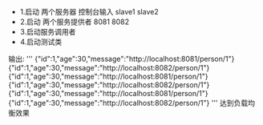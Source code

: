 * 1.启动 两个服务器 控制台输入 slave1 slave2
* 2.启动 两个服务提供者 8081 8082
* 3.启动服务调用者
* 4.启动测试类 


输出:
'''
{"id":1,"age":30,"message":"http://localhost:8081/person/1"}
{"id":1,"age":30,"message":"http://localhost:8082/person/1"}
{"id":1,"age":30,"message":"http://localhost:8081/person/1"}
{"id":1,"age":30,"message":"http://localhost:8082/person/1"}
{"id":1,"age":30,"message":"http://localhost:8081/person/1"}
{"id":1,"age":30,"message":"http://localhost:8082/person/1"}
''' 
达到负载均衡效果
